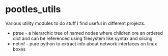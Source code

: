 # pootles_utils

Various utility modules to do stuff I find useful in different projects.

* ptree - a hierarchic tree of named nodes where children ore an ordered dict and can be referenced using filesystem like syntax and slicing
* netinf - pure python to extract info about network interfaces on linux boxes  
